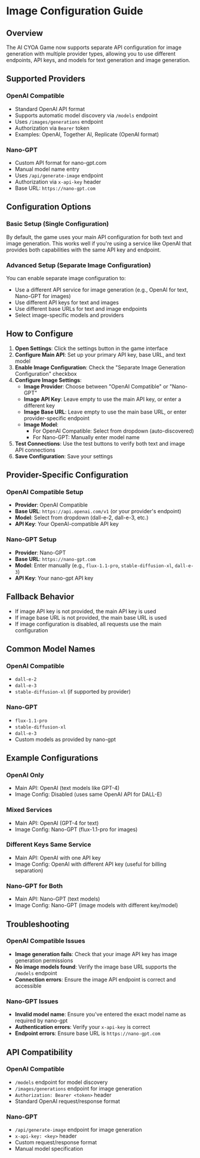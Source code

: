 # Image Configuration Guide

## Overview

The AI CYOA Game now supports separate API configuration for image generation with multiple provider types, allowing you to use different endpoints, API keys, and models for text generation and image generation.

## Supported Providers

### OpenAI Compatible
- Standard OpenAI API format
- Supports automatic model discovery via `/models` endpoint
- Uses `/images/generations` endpoint
- Authorization via `Bearer` token
- Examples: OpenAI, Together AI, Replicate (OpenAI format)

### Nano-GPT
- Custom API format for nano-gpt.com
- Manual model name entry
- Uses `/api/generate-image` endpoint
- Authorization via `x-api-key` header
- Base URL: `https://nano-gpt.com`

## Configuration Options

### Basic Setup (Single Configuration)
By default, the game uses your main API configuration for both text and image generation. This works well if you're using a service like OpenAI that provides both capabilities with the same API key and endpoint.

### Advanced Setup (Separate Image Configuration)
You can enable separate image configuration to:
- Use a different API service for image generation (e.g., OpenAI for text, Nano-GPT for images)
- Use different API keys for text and images
- Use different base URLs for text and image endpoints
- Select image-specific models and providers

## How to Configure

1. **Open Settings**: Click the settings button in the game interface
2. **Configure Main API**: Set up your primary API key, base URL, and text model
3. **Enable Image Configuration**: Check the "Separate Image Generation Configuration" checkbox
4. **Configure Image Settings**:
   - **Image Provider**: Choose between "OpenAI Compatible" or "Nano-GPT"
   - **Image API Key**: Leave empty to use the main API key, or enter a different key
   - **Image Base URL**: Leave empty to use the main base URL, or enter provider-specific endpoint
   - **Image Model**: 
     - For OpenAI Compatible: Select from dropdown (auto-discovered)
     - For Nano-GPT: Manually enter model name
5. **Test Connections**: Use the test buttons to verify both text and image API connections
6. **Save Configuration**: Save your settings

## Provider-Specific Configuration

### OpenAI Compatible Setup
- **Provider**: OpenAI Compatible
- **Base URL**: `https://api.openai.com/v1` (or your provider's endpoint)
- **Model**: Select from dropdown (dall-e-2, dall-e-3, etc.)
- **API Key**: Your OpenAI-compatible API key

### Nano-GPT Setup
- **Provider**: Nano-GPT
- **Base URL**: `https://nano-gpt.com`
- **Model**: Enter manually (e.g., `flux-1.1-pro`, `stable-diffusion-xl`, `dall-e-3`)
- **API Key**: Your nano-gpt API key

## Fallback Behavior

- If image API key is not provided, the main API key is used
- If image base URL is not provided, the main base URL is used
- If image configuration is disabled, all requests use the main configuration

## Common Model Names

### OpenAI Compatible
- `dall-e-2`
- `dall-e-3`
- `stable-diffusion-xl` (if supported by provider)

### Nano-GPT
- `flux-1.1-pro`
- `stable-diffusion-xl`
- `dall-e-3`
- Custom models as provided by nano-gpt

## Example Configurations

### OpenAI Only
- Main API: OpenAI (text models like GPT-4)
- Image Config: Disabled (uses same OpenAI API for DALL-E)

### Mixed Services
- Main API: OpenAI (GPT-4 for text)
- Image Config: Nano-GPT (flux-1.1-pro for images)

### Different Keys Same Service
- Main API: OpenAI with one API key
- Image Config: OpenAI with different API key (useful for billing separation)

### Nano-GPT for Both
- Main API: Nano-GPT (text models)
- Image Config: Nano-GPT (image models with different key/model)

## Troubleshooting

### OpenAI Compatible Issues
- **Image generation fails**: Check that your image API key has image generation permissions
- **No image models found**: Verify the image base URL supports the `/models` endpoint
- **Connection errors**: Ensure the image API endpoint is correct and accessible

### Nano-GPT Issues
- **Invalid model name**: Ensure you've entered the exact model name as required by nano-gpt
- **Authentication errors**: Verify your `x-api-key` is correct
- **Endpoint errors**: Ensure base URL is `https://nano-gpt.com`

## API Compatibility

### OpenAI Compatible
- `/models` endpoint for model discovery
- `/images/generations` endpoint for image generation
- `Authorization: Bearer <token>` header
- Standard OpenAI request/response format

### Nano-GPT
- `/api/generate-image` endpoint for image generation
- `x-api-key: <key>` header
- Custom request/response format
- Manual model specification